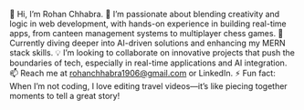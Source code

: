 👋 Hi, I’m Rohan Chhabra.
👀 I’m passionate about blending creativity and logic in web development, with hands-on experience in building real-time apps, from canteen management systems to multiplayer chess games.
🌱 Currently diving deeper into AI-driven solutions and enhancing my MERN stack skills.
💡 I’m looking to collaborate on innovative projects that push the boundaries of tech, especially in real-time applications and AI integration.
📫 Reach me at rohanchhabra1906@gmail.com or LinkedIn. ⚡ Fun fact: When I’m not coding, I love editing travel videos—it’s like piecing together moments to tell a great story!
